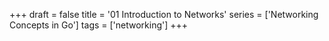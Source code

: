 +++
draft = false
title = '01 Introduction to Networks'
series = ['Networking Concepts in Go']
tags = ['networking']
+++